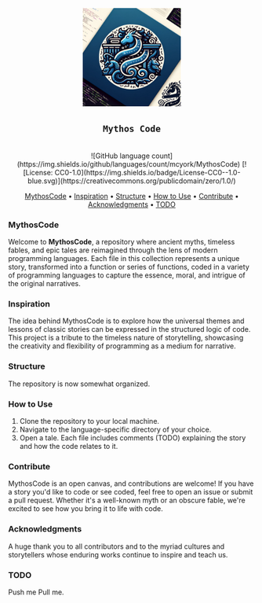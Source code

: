 <div align="center">

<img src="./images/MythosCode.webp" alt="mythoscodelogo" width="200" height="200"/>


## `Mythos Code`

<br />
![GitHub language count](https://img.shields.io/github/languages/count/mcyork/MythosCode)
[![License: CC0-1.0](https://img.shields.io/badge/License-CC0--1.0-blue.svg)](https://creativecommons.org/publicdomain/zero/1.0/)

[MythosCode](#mythoscode) •
[Inspiration](#inspiration) •
[Structure](#structure) •
[How to Use](#how-to-use) •
[Contribute](#contribute) •
[Acknowledgments](#acknowledgments) •
[TODO](#todo)

</div>

### MythosCode
Welcome to **MythosCode**, a repository where ancient myths, timeless fables, and epic tales are reimagined through the lens of modern programming languages. Each file in this collection represents a unique story, transformed into a function or series of functions, coded in a variety of programming languages to capture the essence, moral, and intrigue of the original narratives.

### Inspiration
The idea behind MythosCode is to explore how the universal themes and lessons of classic stories can be expressed in the structured logic of code. This project is a tribute to the timeless nature of storytelling, showcasing the creativity and flexibility of programming as a medium for narrative.

### Structure
The repository is now somewhat organized.

### How to Use
1. Clone the repository to your local machine.
2. Navigate to the language-specific directory of your choice.
3. Open a tale. Each file includes comments (TODO) explaining the story and how the code relates to it.

### Contribute
MythosCode is an open canvas, and contributions are welcome! If you have a story you'd like to code or see coded, feel free to open an issue or submit a pull request. Whether it's a well-known myth or an obscure fable, we're excited to see how you bring it to life with code.

### Acknowledgments
A huge thank you to all contributors and to the myriad cultures and storytellers whose enduring works continue to inspire and teach us.

### TODO
Push me Pull me.